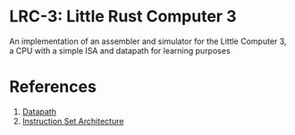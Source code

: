 # LRC-3: Little Rust Computer 3

An implementation of an assembler and simulator for the Little Computer 3, a CPU with a simple ISA and datapath for learning purposes

# References

1. [Datapath](https://www.cs.utexas.edu/users/fussell/courses/cs310h/lectures/Lecture_10-310h.pdf)
2. [Instruction Set Architecture](https://cs2461-2020.github.io/lectures/lc3ISA.pdf)
